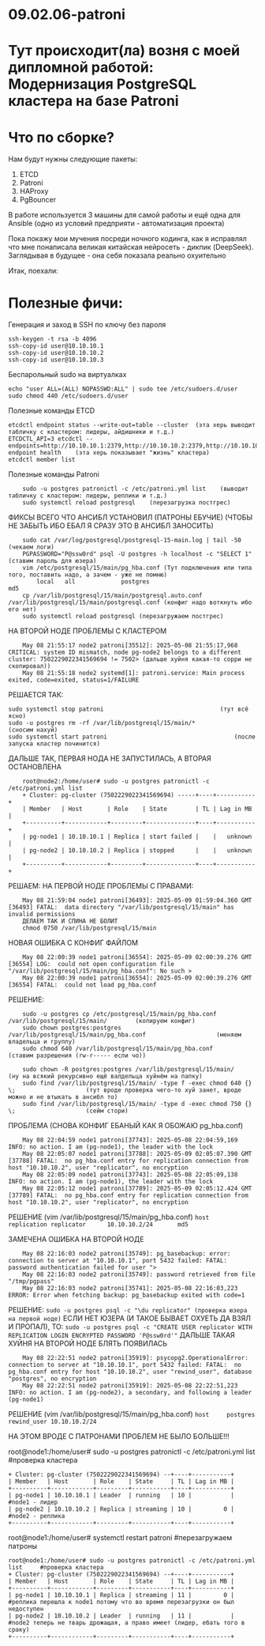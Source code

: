 # 09.02.06-patroni
# Тут происходит(ла) возня с моей дипломной работой: Модернизация PostgreSQL кластера на базе Patroni

# Что по сборке?
Нам будут нужны следующие пакеты:
  1. ETCD
  2. Patroni
  3. HAProxy
  4. PgBouncer

В работе используется 3 машины для самой работы и ещё одна для Ansible (одно из условий предприяти - автоматизация проекта)

Пока покажу мои мучения посреди ночного кодинга, как я исправлял что мне понаписала великая китайская нейросеть - дикпик (DeepSeek).
Заглядывая в будущее - она себя показала реально охуительно


Итак, поехали:

# Полезные фичи:
Генерация и заход в SSH по ключу без пароля
```
ssh-keygen -t rsa -b 4096
ssh-copy-id user@10.10.10.1
ssh-copy-id user@10.10.10.2
ssh-copy-id user@10.10.10.3
```
Беспарольный sudo на виртуалках
```
echo "user ALL=(ALL) NOPASSWD:ALL" | sudo tee /etc/sudoers.d/user
sudo chmod 440 /etc/sudoers.d/user
```
Полезные команды ETCD
```
etcdctl endpoint status --write-out=table --cluster  (эта херь выводит табличку с кластером: лидеры, айдишники и т.д.)
ETCDCTL_API=3 etcdctl --endpoints=http://10.10.10.1:2379,http://10.10.10.2:2379,http://10.10.10.3:2379 endpoint health    (эта херь показывает "жизнь" кластера)
etcdctl member list
```
Полезные команды Patroni
```
	sudo -u postgres patronictl -c /etc/patroni.yml list    (выводит табличку с кластером: лидеры, реплики и т.д.)
	sudo systemctl reload postgresql    (перезагрузка постгрес)
```
ФИКСЫ ВСЕГО ЧТО АНСИБЛ УСТАНОВИЛ (ПАТРОНЫ ЕБУЧИЕ) (ЧТОБЫ НЕ ЗАБЫТЬ ИБО ЕБАЛ Я СРАЗУ ЭТО В АНСИБЛ ЗАНОСИТЬ)
```
	sudo cat /var/log/postgresql/postgresql-15-main.log | tail -50  (чекаем логи)
	PGPASSWORD="P@ssw0rd" psql -U postgres -h localhost -c "SELECT 1" (ставим пароль для юзера)
	vim /etc/postgresql/15/main/pg_hba.conf (Тут подключения или типа того, поставить надо, а зачем - уже не помню)
		local   all             postgres                                md5
	cp /var/lib/postgresql/15/main/postgresql.auto.conf /var/lib/postgresql/15/main/postgresql.conf (конфиг надо воткнуть ибо его нет)
	sudo systemctl reload postgresql (перезагружаем постгрес)
 ```
НА ВТОРОЙ НОДЕ ПРОБЛЕМЫ С КЛАСТЕРОМ
```
	May 08 21:55:17 node2 patroni[35512]: 2025-05-08 21:55:17,968 CRITICAL: system ID mismatch, node pg-node2 belongs to a different cluster: 7502229022341569694 != 7502> (дальше хуйня какая-то сорри не скопировал))
	May 08 21:55:18 node2 systemd[1]: patroni.service: Main process exited, code=exited, status=1/FAILURE
 ```
РЕШАЕТСЯ ТАК:
```
sudo systemctl stop patroni									(тут всё ясно)
sudo -u postgres rm -rf /var/lib/postgresql/15/main/*						(сносим нахуй)
sudo systemctl start patroni									(после запуска кластер починится)
 ```
ДАЛЬШЕ ТАК, ПЕРВАЯ НОДА НЕ ЗАПУСТИЛАСЬ, А ВТОРАЯ ОСТАНОВЛЕНА
```
	root@node2:/home/user# sudo -u postgres patronictl -c /etc/patroni.yml list
	+ Cluster: pg-cluster (7502229022341569694) -----+----+-----------+
	| Member   | Host       | Role    | State        | TL | Lag in MB |
	+----------+------------+---------+--------------+----+-----------+
	| pg-node1 | 10.10.10.1 | Replica | start failed |    |   unknown |
	| pg-node2 | 10.10.10.2 | Replica | stopped      |    |   unknown |
	+----------+------------+---------+--------------+----+-----------+
 ```
РЕШАЕМ:
НА ПЕРВОЙ НОДЕ ПРОБЛЕМЫ С ПРАВАМИ:
```
	May 08 21:59:04 node1 patroni[36493]: 2025-05-09 01:59:04.360 GMT [36493] FATAL:  data directory "/var/lib/postgresql/15/main" has invalid permissions
	ДЕЛАЕМ ТАК И СПИНА НЕ БОЛИТ
	chmod 0750 /var/lib/postgresql/15/main
 ```
НОВАЯ ОШИБКА С КОНФИГ ФАЙЛОМ
```
	May 08 22:00:39 node1 patroni[36554]: 2025-05-09 02:00:39.276 GMT [36554] LOG:  could not open configuration file "/var/lib/postgresql/15/main/pg_hba.conf": No such >
	May 08 22:00:39 node1 patroni[36554]: 2025-05-09 02:00:39.276 GMT [36554] FATAL:  could not load pg_hba.conf
```
РЕШЕНИЕ:
```
	sudo -u postgres cp /etc/postgresql/15/main/pg_hba.conf /var/lib/postgresql/15/main/		(копируем конфиг)
	sudo chown postgres:postgres /var/lib/postgresql/15/main/pg_hba.conf					(меняем владельца и группу)
	sudo chmod 640 /var/lib/postgresql/15/main/pg_hba.conf							(ставим разрешения (rw-r----- если чо))

	sudo chown -R postgres:postgres /var/lib/postgresql/15/main/						(ну на всякий рекурсивно ещё валдельца хуйнём на папку)
	sudo find /var/lib/postgresql/15/main/ -type f -exec chmod 640 {} \;					(тут вроде проверка чего-то хуй занет, вроде можно и не втыкать в ансибл то)
	sudo find /var/lib/postgresql/15/main/ -type d -exec chmod 750 {} \;					(сейм стори)
 ```
ПРОБЛЕМА (СНОВА КОНФИГ ЕБАНЫЙ КАК Я ОБОЖАЮ pg_hba.conf)
```
	May 08 22:04:59 node1 patroni[37743]: 2025-05-08 22:04:59,169 INFO: no action. I am (pg-node1), the leader with the lock
	May 08 22:05:07 node1 patroni[37788]: 2025-05-09 02:05:07.390 GMT [37788] FATAL:  no pg_hba.conf entry for replication connection from host "10.10.10.2", user "replicator", no encryption
	May 08 22:05:09 node1 patroni[37743]: 2025-05-08 22:05:09,138 INFO: no action. I am (pg-node1), the leader with the lock
	May 08 22:05:12 node1 patroni[37789]: 2025-05-09 02:05:12.424 GMT [37789] FATAL:  no pg_hba.conf entry for replication connection from host "10.10.10.2", user "replicator", no encryption
 ```
РЕШЕНИЕ (vim /var/lib/postgresql/15/main/pg_hba.conf)
```host		replication	replicator		10.10.10.2/24		md5```
 
ЗАМЕЧЕНА ОШИБКА НА ВТОРОЙ НОДЕ
```
	May 08 22:16:03 node2 patroni[35749]: pg_basebackup: error: connection to server at "10.10.10.1", port 5432 failed: FATAL:  password authentication failed for user ">
	May 08 22:16:03 node2 patroni[35749]: password retrieved from file "/tmp/pgpass"
	May 08 22:16:03 node2 patroni[35741]: 2025-05-08 22:16:03,223 ERROR: Error when fetching backup: pg_basebackup exited with code=1
 ```
РЕШЕНИЕ:
```sudo -u postgres psql -c "\du replicator" (проверка юзера на первой ноде)```
ЕСЛИ НЕТ ЮЗЕРА (И ТАКОЕ БЫВАЕТ ОХУЕТЬ ДА ВЗЯЛ И ПРОПАЛ), ТО:
```sudo -u postgres psql -c "CREATE USER replicator WITH REPLICATION LOGIN ENCRYPTED PASSWORD 'P@ssw0rd'"```
ДАЛЬШЕ ТАКАЯ ХУЙНЯ НА ВТОРОЙ НОДЕ БЛЯТЬ ПОЯВИЛАСЬ
```
	May 08 22:22:51 node2 patroni[35919]: psycopg2.OperationalError: connection to server at "10.10.10.1", port 5432 failed: FATAL:  no pg_hba.conf entry for host "10.10.10.2", user "rewind_user", database "postgres", no encryption
	May 08 22:22:51 node2 patroni[35919]: 2025-05-08 22:22:51,223 INFO: no action. I am (pg-node2), a secondary, and following a leader (pg-node1)
```
РЕШЕНИЕ (vim /var/lib/postgresql/15/main/pg_hba.conf)
```host		postgres		rewind_user	10.10.10.2/24```

НА ЭТОМ ВРОДЕ С ПАТРОНАМИ ПРОБЛЕМ НЕ БЫЛО БОЛЬШЕ!!!

root@node1:/home/user# sudo -u postgres patronictl -c /etc/patroni.yml list		#проверка кластера
```
+ Cluster: pg-cluster (7502229022341569694) --+----+-----------+
| Member   | Host       | Role    | State     | TL | Lag in MB |
+----------+------------+---------+-----------+----+-----------+
| pg-node1 | 10.10.10.1 | Leader  | running   | 10 |           |		#node1 - лидер
| pg-node2 | 10.10.10.2 | Replica | streaming | 10 |         0 |		#node2 - реплика
+----------+------------+---------+-----------+----+-----------+
  ```
root@node1:/home/user# systemctl restart patroni		#перезагружаем патроны
```
root@node1:/home/user# sudo -u postgres patronictl -c /etc/patroni.yml list		#проверка кластера
+ Cluster: pg-cluster (7502229022341569694) --+----+-----------+
| Member   | Host       | Role    | State     | TL | Lag in MB |
+----------+------------+---------+-----------+----+-----------+
| pg-node1 | 10.10.10.1 | Replica | streaming | 11 |         0 |		#реплика перешла к node1 потому что во время перезагрузки он был недоступен
| pg-node2 | 10.10.10.2 | Leader  | running   | 11 |           |		#node2 теперь не тварь дрожащая, а право имеет (лидер, ебать того в сраку)
+----------+------------+---------+-----------+----+-----------+
```


